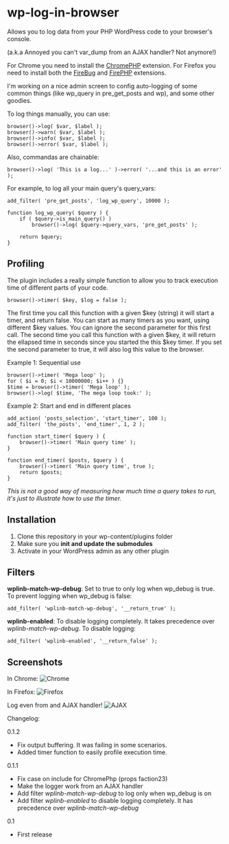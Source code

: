 wp-log-in-browser
=================

Allows you to log data from your PHP WordPress code to your browser's console.

(a.k.a Annoyed you can't var_dump from an AJAX handler? Not anymore!)

For Chrome you need to install the [ChromePHP](http://www.chromephp.com/) extension.
For Firefox you need to install both the [FireBug](http://getfirebug.com/) and [FirePHP](http://www.firephp.org/) extensions.

I'm working on a nice admin screen to config auto-logging of some common things (like wp_query in pre_get_posts and wp), and some other goodies.

To log things manually, you can use:

    browser()->log( $var, $label );
    browser()->warn( $var, $label );
    browser()->info( $var, $label );
    browser()->error( $var, $label );

Also, commandas are chainable:

    browser()->log( 'This is a log...' )->error( '...and this is an error' );

For example, to log all your main query's query_vars:

    add_filter( 'pre_get_posts', 'log_wp_query', 10000 );

    function log_wp_query( $query ) {
        if ( $query->is_main_query() )
            browser()->log( $query->query_vars, 'pre_get_posts' );

        return $query;
    }

Profiling
---------

The plugin includes a really simple function to allow you to track execution time of different parts of your code.

    browser()->timer( $key, $log = false );

The first time you call this function with a given $key (string) it will start a timer, and return false. You can start as many timers as you want, using different $key values. You can ignore the second parameter for this first call.
The second time you call this function with a given $key, it will return the ellapsed time in seconds since you started the this $key timer. If you set the second parameter to true, it will also log this value to the browser.

Example 1: Sequential use

    browser()->timer( 'Mega loop' );
    for ( $i = 0; $i < 10000000; $i++ ) {}
    $time = browser()->timer( 'Mega loop' );
    browser()->log( $time, 'The mega loop took:' );

Example 2: Start and end in different places

    add_action( 'posts_selection', 'start_timer', 100 );
    add_filter( 'the_posts', 'end_timer', 1, 2 );

    function start_timer( $query ) {
        browser()->timer( 'Main query time' );
    }

    function end_timer( $posts, $query ) {
        browser()->timer( 'Main query time', true );
        return $posts;
    }

*This is not a good way of measuring how much time a query takes to run, it's just to illustrate how to use the timer.*

Installation
------------

1. Clone this repository in your wp-content/plugins folder
2. Make sure you **init and update the submodules**
3. Activate in your WordPress admin as any other plugin

Filters
-----------

**wplinb-match-wp-debug**: Set to true to only log when wp_debug is true. To prevent logging when wp_debug is false:

    add_filter( 'wplinb-match-wp-debug', '__return_true' );

**wplinb-enabled**: To disable logging completely. It takes precedence over *wplinb-match-wp-debug*. To disable logging:

    add_filter( 'wplinb-enabled', '__return_false' );


Screenshots
-----------

In Chrome:
![Chrome](http://screenshots.mzaweb.com/hFXw)

In Firefox:
![Firefox](http://screenshots.mzaweb.com/hFY6)

Log even from and AJAX handler!
![AJAX](http://screenshots.mzaweb.com/hGnY)


Changelog:

0.1.2
* Fix output buffering. It was failing in some scenarios.
* Added timer function to easily profile execution time.

0.1.1
* Fix case on include for ChromePhp (props faction23)
* Make the logger work from an AJAX handler
* Add filter *wplinb-match-wp-debug* to log only when wp_debug is on
* Add filter *wplinb-enabled* to disable logging completely. It has precedence over *wplinb-match-wp-debug*

0.1
* First release